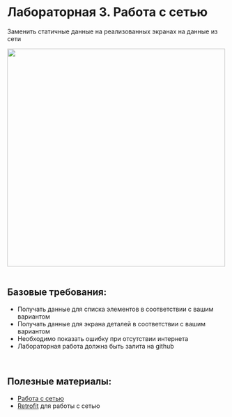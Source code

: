 # Лабораторная 3. Работа с сетью

Заменить статичные данные на реализованных экранах на данные из сети

<img src="https://static.packt-cdn.com/products/9781785883149/graphics/B05065_04_01.jpg" width=500>

<br>
<br>

## Базовые требования:

- Получать данные для списка элементов в соответствии с вашим вариантом
- Получать данные для экрана деталей в соответствии с вашим вариантом
- Необходимо показать ошибку при отсутствии интернета
- Лабораторная работа должна быть залита на github

<br>

## Полезные материалы:

- [Работа с сетью](https://developer.android.com/codelabs/basic-android-kotlin-training-getting-data-internet#0)
- [Retrofit](https://square.github.io/retrofit/) для работы с сетью
